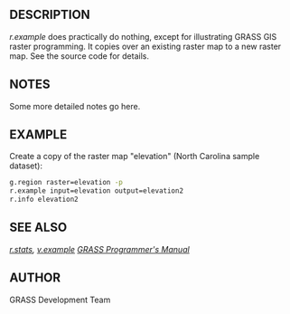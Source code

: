 ## DESCRIPTION

*r.example* does practically do nothing, except for illustrating GRASS
GIS raster programming. It copies over an existing raster map to a new
raster map. See the source code for details.

## NOTES

Some more detailed notes go here.

## EXAMPLE

Create a copy of the raster map "elevation" (North Carolina sample
dataset):

```sh
g.region raster=elevation -p
r.example input=elevation output=elevation2
r.info elevation2
```

## SEE ALSO

*[r.stats](r.stats.md), [v.example](v.example.md)* *[GRASS Programmer's
Manual](https://grass.osgeo.org/programming8/)*

## AUTHOR

GRASS Development Team

